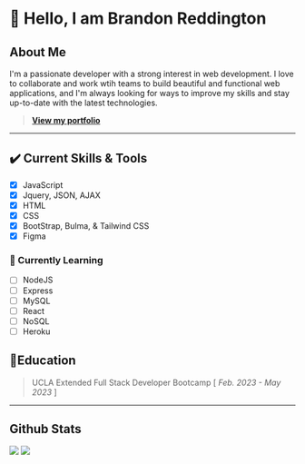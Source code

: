 # 👋 Hello, I am Brandon Reddington 
## About Me
I'm a passionate developer with a strong interest in web development. I love to collaborate and work wtih teams to build beautiful and functional web applications, and I'm always looking for ways to improve my skills and stay up-to-date with the latest technologies.
> **[View my portfolio](https://b-reddington.github.io/breddington-portfolio/)**
---
## ✔️ Current Skills & Tools
- [x] JavaScript
- [x] Jquery, JSON, AJAX
- [x] HTML
- [x] CSS
- [x] BootStrap, Bulma, & Tailwind CSS
- [x] Figma 

### 📑 Currently Learning
- [ ] NodeJS
- [ ] Express
- [ ] MySQL
- [ ] React
- [ ] NoSQL
- [ ] Heroku

## 📖Education
> UCLA Extended Full Stack Developer Bootcamp [ *Feb. 2023 - May 2023* ]

---
## Github Stats
  <img src="https://github-readme-stats.vercel.app/api?username=b-reddington&hide=stars&show_icons=true&theme=tokyonight&line_height=28">
  <img src="https://github-readme-stats.vercel.app/api/top-langs/?username=b-reddington&count_private=true&theme=tokyonight">
